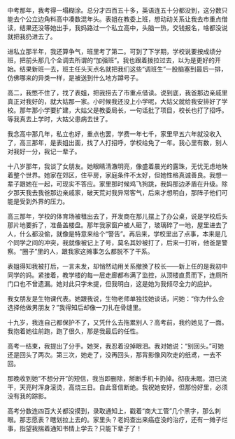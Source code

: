 中考那年，我考得一塌糊涂。总分才四百五十多，英语连五十分都没到，这分数只能去个公立边角料高中凑数混年头。表姐在教委上班，想动动关系让我去市重点借读，结果还没等她出手，我妈路过一个私立高中，头脑一热，交钱报名，啥都没说就把我扔进去了。

进私立那半年，我还算争气，班里考了第二。可到了下学期，学校说要按成绩分班，把前头那几个全调去所谓的“加强班”。我也跟着拨拉过去，以为是更好的开始。结果新班一去，班主任头天点名就把我们这些“调班生”一股脑塞到最后一排，仿佛哪来的异类一样，是被送到什么地方蹲号子。

高二，我憋不住了，找了表姐，把我捞去了市重点借读。说到底，我爸那边亲戚里真正对我好的，就大姑那一家。小时候我还没上小学呢，大姑父就给我安排好了学校。那年那小学要扩建，大姑父是教委局长，一句话批了项目，校长也打了招呼。等我真去上学时，大姑父患病去世了。

我念高中那几年，私立也好，重点也罢，学费一年七千，家里早五六年就没收入了，高三那年，是表姐出面，找了人打招呼，学校给免了一年。我心里有数，别人对我好一分，我记一辈子。

十八岁那年，我谈了女朋友。她眼睛清澈明亮，像盛着晨光的露珠，无忧无虑地映着整个世界。她家在郊区，住平房，家庭条件不太好，但她性格真诚善良。我想一辈子跟她在一起，可现实不答应。家里那时候鸡飞狗跳，我妈那边矛盾在升级。除夕那天我去我爸那边亲戚家，破天荒对我异常客气，后来才想明白，那阵子他们可能是受到外界的压力。

高三那年，学校的体育场被租出去了，开发商在那儿摆上了办公桌，说是学校后头那片地要拆了，准备盖楼盘。那年我家窗户被人砸了，玻璃碎了一地，屋里进去了人，什么都没偷，就像是特意来给个“警告”。再后来，学校里出了点事，本来是几个同学之间的冲突，我就像被记上了号，莫名其妙被打了，后来一打听，他爸是警察。“圈子”里的人，跟我家这摊事怎么都脱不了干系。

表姐得知我被打后，一言未发，却悄然动用关系撤换了校长——新上任的是我初中同学的妈。紧接着，教学楼的每一层走廊都布满了监控，从顶楼直贯而下，连厕所门口也不曾遗漏。她对此只字未提，但我明白，这是她为我倾尽全力的庇护。

我女朋友是生物课代表。她跟我说，生物老师单独找她谈话，问她：“你为什么会选择他做男朋友？”我得知后却像一刀扎在骨缝里。

十九岁，我连自己都保护不了，又凭什么去拖累别人？高考前，我约她见了一面。我抱着她往前跑，跑了很久，那是我最后的任性。

高考一结束，我提出了分手。她哭，我忍着没掉眼泪。我对她说：“别回头。”可她还是回头了两次。第三次，她走了，没再回头，那背影像风吹走的纸鸢，一去不回。

那晚收到她“不想分开”的短信，我当即删除，掰断手机卡扔掉。彻夜未眠，泪已流干，天亮时浑身滚烫，高烧三日。自此音信断绝。我祝她安好，但那份好里，必须没有我的踪影。

高考分数连四百大关都没摸到，录取通知上，戳着“商大工管”几个黑字，那么刺眼。那志愿表？瞎划拉上去的。家里头？老妈查出来癌症没的治疗，还有一摊子烂事，指望我揣着通知书情上学去？只能下辈子了！